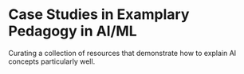 # Case Studies in Examplary Pedagogy in AI/ML

Curating a collection of resources that demonstrate how to explain AI concepts particularly well.
